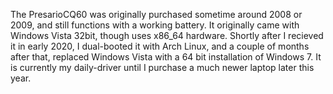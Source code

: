 The PresarioCQ60 was originally purchased sometime around 2008 or 2009, and still functions with a working battery.
It originally came with Windows Vista 32bit, though uses x86_64 hardware.
Shortly after I recieved it in early 2020, I dual-booted it with Arch Linux, and a couple of months after that, replaced Windows Vista with a 64 bit installation of Windows 7.
It is currently my daily-driver until I purchase a much newer laptop later this year.
